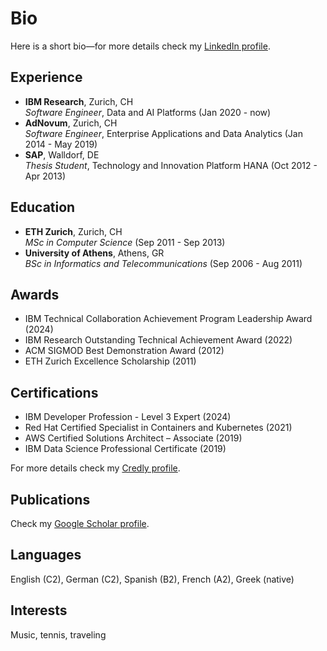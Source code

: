 # Bio

Here is a short bio—for more details check my [LinkedIn profile][linkedin].

## Experience
- **IBM Research**, Zurich, CH<br />
  *Software Engineer*, Data and AI Platforms (Jan 2020 - now)
- **AdNovum**, Zurich, CH<br />
  *Software Engineer*, Enterprise Applications and Data Analytics (Jan 2014 - May 2019)
- **SAP**, Walldorf, DE<br />
  *Thesis Student*, Technology and Innovation Platform HANA (Oct 2012 - Apr 2013)

## Education
- **ETH Zurich**, Zurich, CH<br />
  *MSc in Computer Science* (Sep 2011 - Sep 2013)
- **University of Athens**, Athens, GR<br />
  *BSc in Informatics and Telecommunications* (Sep 2006 - Aug 2011)

## Awards
- IBM Technical Collaboration Achievement Program Leadership Award (2024)
- IBM Research Outstanding Technical Achievement Award (2022)
- ACM SIGMOD Best Demonstration Award (2012)
- ETH Zurich Excellence Scholarship (2011)

## Certifications
- IBM Developer Profession - Level 3 Expert (2024)
- Red Hat Certified Specialist in Containers and Kubernetes (2021)
- AWS Certified Solutions Architect – Associate (2019)
- IBM Data Science Professional Certificate (2019)

For more details check my [Credly profile][credly].

## Publications
Check my [Google Scholar profile][scholar].

## Languages
English (C2), German (C2), Spanish (B2), French (A2), Greek (native)

## Interests
Music, tennis, traveling

[scholar]: https://scholar.google.com/citations?user=Y8S8kAgAAAAJ
[linkedin]: https://www.linkedin.com/in/vagenas
[credly]: https://www.credly.com/users/vagenas/badges?sort=-state_updated_at&page=1
